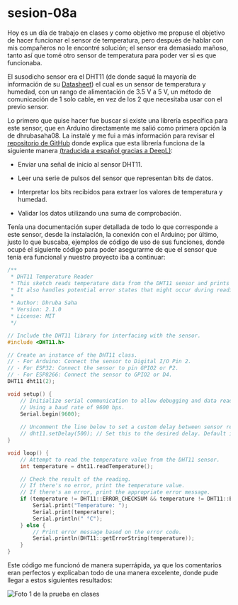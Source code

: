 # sesion-08a

Hoy es un día de trabajo en clases y como objetivo me propuse el objetivo de hacer funcionar el sensor de temperatura, pero después de hablar con mis compañeros no le encontré solución; el sensor era demasiado mañoso, tanto así que tomé otro sensor de temperatura para poder ver si es que funcionaba.

El susodicho sensor era el DHT11 (de donde saqué la mayoría de información de su [Datasheet](https://www.mouser.com/datasheet/2/758/DHT11-Technical-Data-Sheet-Translated-Version-1143054.pdf))  el cual es un sensor de temperatura y humedad, con un rango de alimentación de 3.5 V a 5 V, un método de comunicación de 1 solo cable, en vez de los 2 que necesitaba usar con el previo sensor.

Lo primero que quise hacer fue buscar si existe una librería específica para este sensor, que en Arduino directamente me salió como primera opción la de dhrubasaha08. La instalé y me fui a más información para revisar el [repositorio de GitHub](https://github.com/dhrubasaha08/DHT11?tab=readme-ov-file) donde explica que esta librería funciona de la siguiente manera [(traducida a español gracias a DeepL)](https://www.deepl.com/es/translator): 


- Enviar una señal de inicio al sensor DHT11.  

- Leer una serie de pulsos del sensor que representan bits de datos.  

- Interpretar los bits recibidos para extraer los valores de temperatura y humedad.  

- Validar los datos utilizando una suma de comprobación.  

Tenía una documentación super detallada de todo lo que corresponde a este sensor, desde la instalación, la conexión con el Arduino; por último, justo lo que buscaba, ejemplos de código de uso de sus funciones, donde ocupé el siguiente código para poder asegurarme de que el sensor que tenía era funcional y nuestro proyecto iba a continuar: 

``` cpp
/**
 * DHT11 Temperature Reader
 * This sketch reads temperature data from the DHT11 sensor and prints the value to the serial port.
 * It also handles potential error states that might occur during reading.
 *
 * Author: Dhruba Saha
 * Version: 2.1.0
 * License: MIT
 */

// Include the DHT11 library for interfacing with the sensor.
#include <DHT11.h>

// Create an instance of the DHT11 class.
// - For Arduino: Connect the sensor to Digital I/O Pin 2.
// - For ESP32: Connect the sensor to pin GPIO2 or P2.
// - For ESP8266: Connect the sensor to GPIO2 or D4.
DHT11 dht11(2);

void setup() {
    // Initialize serial communication to allow debugging and data readout.
    // Using a baud rate of 9600 bps.
    Serial.begin(9600);
    
    // Uncomment the line below to set a custom delay between sensor readings (in milliseconds).
    // dht11.setDelay(500); // Set this to the desired delay. Default is 500ms.
}

void loop() {
    // Attempt to read the temperature value from the DHT11 sensor.
    int temperature = dht11.readTemperature();

    // Check the result of the reading.
    // If there's no error, print the temperature value.
    // If there's an error, print the appropriate error message.
    if (temperature != DHT11::ERROR_CHECKSUM && temperature != DHT11::ERROR_TIMEOUT) {
        Serial.print("Temperature: ");
        Serial.print(temperature);
        Serial.println(" °C");
    } else {
        // Print error message based on the error code.
        Serial.println(DHT11::getErrorString(temperature));
    }
}

```

Este código me funcionó de manera superrápida, ya que los comentarios eran perfectos y explicaban todo de una manera excelente, donde pude llegar a estos siguientes resultados:

![Foto 1 de la prueba en clases](./imagenes/sesion-08a-Fotoblabla)



